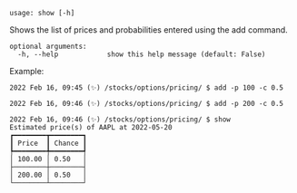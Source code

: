 ```
usage: show [-h]
```

Shows the list of prices and probabilities entered using the add command.

```
optional arguments:
  -h, --help            show this help message (default: False)
```

Example:
```
2022 Feb 16, 09:45 (✨) /stocks/options/pricing/ $ add -p 100 -c 0.5

2022 Feb 16, 09:46 (✨) /stocks/options/pricing/ $ add -p 200 -c 0.5

2022 Feb 16, 09:46 (✨) /stocks/options/pricing/ $ show
Estimated price(s) of AAPL at 2022-05-20
┏━━━━━━━━┳━━━━━━━━┓
┃ Price  ┃ Chance ┃
┡━━━━━━━━╇━━━━━━━━┩
│ 100.00 │ 0.50   │
├────────┼────────┤
│ 200.00 │ 0.50   │
└────────┴────────┘
```

